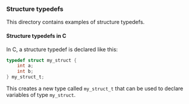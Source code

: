 ### Structure typedefs

This directory contains examples of structure typedefs.

#### Structure typedefs in C

In C, a structure typedef is declared like this:

```c
typedef struct my_struct {
    int a;
    int b;
} my_struct_t;
```

This creates a new type called `my_struct_t` that can be used to declare variables of type `my_struct`.